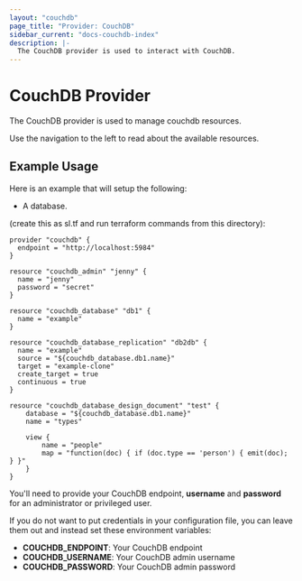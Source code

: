 ```yaml
---
layout: "couchdb"
page_title: "Provider: CouchDB"
sidebar_current: "docs-couchdb-index"
description: |-
  The CouchDB provider is used to interact with CouchDB.
---
```


# CouchDB Provider

The CouchDB provider is used to manage couchdb resources.

Use the navigation to the left to read about the available resources.

## Example Usage

Here is an example that will setup the following:
+ A database.

(create this as sl.tf and run terraform commands from this directory):

```hcl
provider "couchdb" {
  endpoint = "http://localhost:5984"
}

resource "couchdb_admin" "jenny" {
  name = "jenny"
  password = "secret" 
}

resource "couchdb_database" "db1" {
  name = "example"
}

resource "couchdb_database_replication" "db2db" {
  name = "example"
  source = "${couchdb_database.db1.name}"
  target = "example-clone"
  create_target = true
  continuous = true
}

resource "couchdb_database_design_document" "test" {
	database = "${couchdb_database.db1.name}"
	name = "types"

	view {
		name = "people"
		map = "function(doc) { if (doc.type == 'person') { emit(doc); } }"
	}
}
```

You'll need to provide your CouchDB endpoint, **username** and **password** for an administrator or privileged user.

If you do not want to put credentials in your configuration file,
you can leave them out and instead set these environment variables:

- **COUCHDB_ENDPOINT**: Your CouchDB endpoint
- **COUCHDB_USERNAME**: Your CouchDB admin username
- **COUCHDB_PASSWORD**: Your CouchDB admin password
